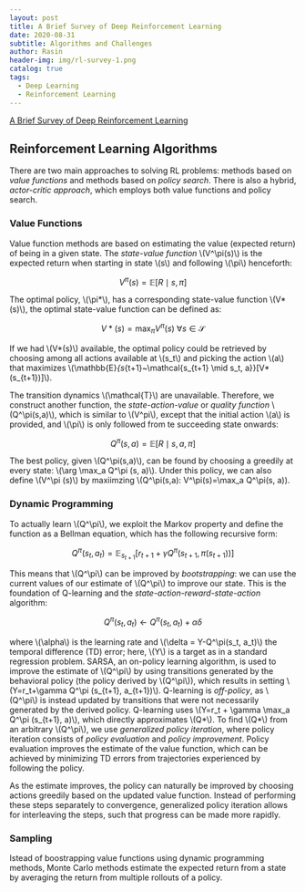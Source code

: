 ```yaml
---
layout: post
title: A Brief Survey of Deep Reinforcement Learning
date: 2020-08-31
subtitle: Algorithms and Challenges
author: Rasin
header-img: img/rl-survey-1.png
catalog: true
tags:
  - Deep Learning
  - Reinforcement Learning
---
```


[A Brief Survey of Deep Reinforcement Learning](https://arxiv.org/pdf/1708.05866.pdf)

## Reinforcement Learning Algorithms

There are two main approaches to solving RL problems: methods based on *value functions* and methods based on *policy search*. There is also a hybrid, *actor-critic approach*, which employs both value functions and policy search. 

### Value Functions

Value function methods are based on estimating the value (expected return) of being in a given state. The *state-value function* \\(V^\pi(s)\\) is the expected return when starting in state \\(s\\) and following \\(\pi\\) henceforth:

$$
V^\pi(s)=\mathbb{E}[R \mid s, \pi]
$$

The optimal policy, \\(\pi*\\), has a corresponding state-value function \\(V*(s)\\), the optimal state-value function can be defined as:

$$
V*(s) = \max_\pi V^\pi (s) \ \forall s \in \mathcal{S}
$$

If we had \\(V*(s)\\) available, the optimal policy could be retrieved by choosing among all actions available at \\(s_t\\) and picking the action \\(a\\) that maximizes \\(\mathbb{E}_{s_{t+1}~\mathcal{s_{t+1} \mid s_t, a}}[V* (s_{t+1})]\\).

The transition dynamics \\(\mathcal{T}\\) are unavailable. Therefore, we construct another function, the *state-action-value* or *quality function* \\(Q^\pi(s,a)\\), which is similar to \\(V^pi\\), except that the initial action \\(a\\) is provided, and \\(\pi\\) is only followed from te succeeding state onwards:

$$
Q^\pi(s,a)=\mathbb{E}[R \mid s, a, \pi]
$$

The best policy, given \\(Q^\pi(s,a)\\), can be found by choosing a greedily at every state: \\(\arg \max_a Q^\pi (s, a)\\). Under this policy, we can also define \\(V^\pi (s)\\) by maxiimzing \\(Q^\pi(s,a): V^\pi(s)=\max_a Q^\pi(s, a)).

### Dynamic Programming

To actually learn \\(Q^\pi\\), we exploit the Markov property and define the function as a Bellman equation, which has the following recursive form:

$$
Q^\pi(s_t, a_t) = \mathbb{E}_{s_{t+1}} [r_{t+1} + \gamma Q^\pi (s_{t+1}, \pi(s_{t+1}))]
$$

This means that \\(Q^\pi\\) can be improved by *bootstrapping*: we can use the current values of our estimate of \\(Q^\pi\\) to improve our state. This is the foundation of Q-learning and the *state-action-reward-state-action* algorithm:

$$
Q^\pi(s_t, a_t) \leftarrow Q^\pi (s_t, a_t) + \alpha \delta
$$

where \\(\alpha\\) is the learning rate and \\(\delta = Y-Q^\pi(s_t, a_t)\\) the temporal difference (TD) error; here, \\(Y\\) is a target as in a standard regression problem. SARSA, an on-policy learning algorithm, is used to improve the estimate of \\(Q^\pi\\) by using transitions generated by the behavioral policy (the policy derived by \\(Q^\pi\\)), which results in setting \\(Y=r_t+\gamma Q^\pi (s_{t+1}, a_{t+1})\\). Q-learning is *off-policy*, as \\(Q^\pi\\) is instead updated by transitions that were not necessarily generated by the derived policy. Q-learning uses \\(Y=r_t + \gamma \max_a Q^\pi (s_{t+1}, a)\\), which directly approximates \\(Q*\\).
To find \\(Q*\\) from an arbitrary \\(Q^\pi\\), we use *generalized policy iteration*, where policy iteration consists of *policy evaluation* and *policy improvement*. Policy evaluation improves the estimate of the value function, which can be achieved by minimizing TD errors from trajectories experienced by following the policy.

As the estimate improves, the policy can naturally be improved by choosing actions greedily based on the updated value function. Instead of performing these steps separately to convergence, generalized policy iteration allows for interleaving the steps, such that progress can be made more rapidly.

### Sampling

Istead of boostrapping value functions using dynamic programming methods, Monte Carlo methods estimate the expected return from a state by averaging the return from multiple rollouts of a policy.